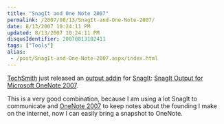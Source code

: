 ```yaml
---
title: "SnagIt and One Note 2007"
permalink: /2007/08/13/SnagIt-and-One-Note-2007/
date: 8/13/2007 10:24:11 PM
updated: 8/13/2007 10:24:11 PM
disqusIdentifier: 20070813102411
tags: ["Tools"]
alias:
 - /post/SnagIt-and-One-Note-2007.aspx/index.html
---
```

[TechSmith](http://www.techsmith.com/) just released an [output addin](http://www.techsmith.com/snagit/accessories.asp?catID=1) for [SnagIt](http://www.techsmith.com/screen-capture.asp): [SnagIt Output for Microsoft OneNote 2007](http://www.techsmith.com/snagit/accessories/onenote.asp).

This is a very good combination, because I am using a lot SnagIt to communicate and [OneNote 2007](http://office.microsoft.com/en-us/onenote/default.aspx) to keep notes about the founding I make on the internet, now I can easily bring a snapshot to OneNote.
